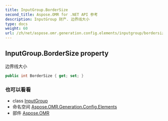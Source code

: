 ```yaml
---
title: InputGroup.BorderSize
second_title: Aspose.OMR for .NET API 参考
description: InputGroup 财产. 边界线大小
type: docs
weight: 60
url: /zh/net/aspose.omr.generation.config.elements/inputgroup/bordersize/
---
```

## InputGroup.BorderSize property

边界线大小

```csharp
public int BorderSize { get; set; }
```

### 也可以看看

* class [InputGroup](../)
* 命名空间 [Aspose.OMR.Generation.Config.Elements](../../inputgroup/)
* 部件 [Aspose.OMR](../../../)


